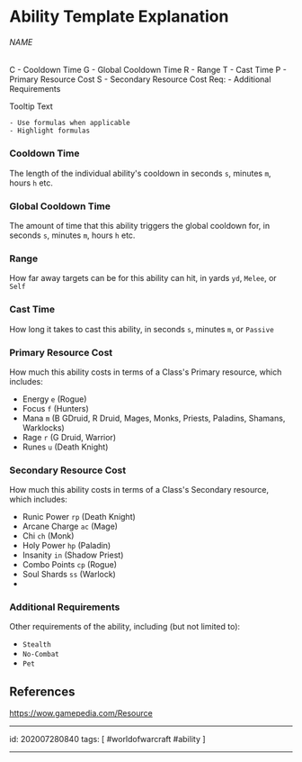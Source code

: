 # Ability Template Explanation
###### NAME
C - Cooldown Time
G - Global Cooldown Time
R - Range
T - Cast Time
P - Primary Resource Cost
S - Secondary Resource Cost
Req: - Additional Requirements

Tooltip Text
```
- Use formulas when applicable
- Highlight formulas
```

### Cooldown Time
The length of the individual ability's cooldown in seconds `s`, minutes `m`, hours `h` etc.

### Global Cooldown Time
The amount of time that this ability  triggers the global cooldown for, in seconds `s`, minutes `m`, hours `h` etc.

### Range
How far away targets can be for this ability can hit, in yards `yd`, `Melee`, or `Self`

### Cast Time
How long it takes to cast this ability, in seconds `s`, minutes `m`, or `Passive`

### Primary Resource Cost
How much this ability costs in terms of a Class's Primary resource, which includes:
- Energy `e` (Rogue)
- Focus `f` (Hunters)
- Mana `m` (B GDruid, R Druid, Mages, Monks, Priests, Paladins, Shamans, Warklocks)
- Rage `r` (G Druid, Warrior)
- Runes `u` (Death Knight)

### Secondary Resource Cost
How much this ability costs in terms of a Class's Secondary resource, which includes:
- Runic Power `rp` (Death Knight)
- Arcane Charge `ac` (Mage)
- Chi `ch` (Monk)
- Holy Power `hp` (Paladin)
- Insanity `in` (Shadow Priest)
- Combo Points `cp` (Rogue)
- Soul Shards `ss` (Warlock)
- 

### Additional Requirements
Other requirements of the ability, including (but not limited to):
- `Stealth`
- `No-Combat`
- `Pet`

## References
https://wow.gamepedia.com/Resource

---

id: 202007280840
tags: [ #worldofwarcraft #ability ]

---